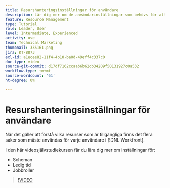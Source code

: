 ```yaml
---
title: Resurshanteringsinställningar för användare
description: Lär dig mer om de användarinställningar som behövs för att använda verktygen för resurshantering på rätt sätt.
feature: Resource Management
type: Tutorial
role: Leader, User
level: Intermediate, Experienced
activity: use
team: Technical Marketing
thumbnail: 335161.png
jira: KT-8873
exl-id: a1ecee82-11f4-4b10-ba0d-49eff4c337c0
doc-type: video
source-git-commit: d17df7162ccaab6b62db34209f50131927c0a532
workflow-type: tm+mt
source-wordcount: '61'
ht-degree: 0%

---
```


# Resurshanteringsinställningar för användare

När det gäller att förstå vilka resurser som är tillgängliga finns det flera saker som måste användas för varje användare i [!DNL Workfront].

I den här videosjälvstudiekursen får du lära dig mer om inställningar för:

* Scheman
* Ledig tid
* Jobbroller

>[!VIDEO](https://video.tv.adobe.com/v/3432156/?quality=12&learn=on&enablevpops&captions=swe)
